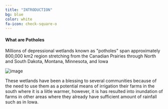 ```yaml
---
title: "INTRODUCTION"
bg: blue
color: white
fa-icon: check-square-o
---
```


#### What are Potholes

Millions of depressional wetlands known as "potholes" span approximately 800,000 km2 region stretching from the Canadian Prairies through North and South Dakota, Montana, Minnesota, and Iowa

![image](https://user-images.githubusercontent.com/77670180/141731453-ac505635-a7f8-4ba8-a28d-5948acb1f75e.png)

These wetlands have been a blessing to several communities because of the need to use them as a potential means of irrigation their farms in the south where it is a liitle warmer, however, it is has resulted into inundation of farms in other areas where they already have sufficient amount of rainfall such as in Iowa.

